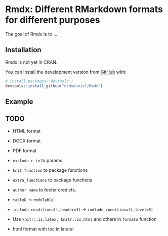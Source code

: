 
<!-- README.md is generated from README.Rmd. Please edit that file -->

# Rmdx: Different RMarkdown formats for different purposes

<!-- badges: start -->

<!-- badges: end -->

The goal of Rmdx is to …

## Installation

Rmdx is not yet in CRAN.

<!-- You can install the released version of Rmdx from [CRAN](https://CRAN.R-project.org) with: -->

<!-- ``` r -->

<!-- install.packages("Rmdx") -->

<!-- ``` -->

You can install the development version from
[GitHub](https://github.com/) with:

``` r
# install.packages("devtools")
devtools::install_github("drdsdaniel/Rmdx")
```

## Example

## TODO

  - HTML format

  - DOCX format

  - PDF format

  - `exclude_r_in` to params

  - `knit function` to package functions

  - `extra_functions` to package functions

  - `author name` to footer credicts.

<!-- Se puede hacer que el html del footer se genere dinámicamente en cada corrida y se guarde en un archivo temporal. De esa forma el nombre para los créditos se pasa como un argumento a la función generadora de los formatos html. -->

  - `tableD` -\> `rmdxTable`

  - `include_conditional(,header=1)` -\> `indlude_conditional(,level=0)`

<!-- Level 0 para incluir texto normal en el documento de manera condicional. -->

  - Use `knitr::is.latex, knitr::is.html` and others in `formato`
    function

  - html format with toc in lateral

<!-- Es importante observar que todo el código del proyecto debe ser compatible con los formatos que quieras utilizar. -->
